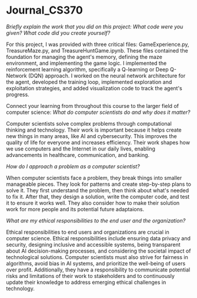 # Journal_CS370

_Briefly explain the work that you did on this project: What code were you given? What code did you create yourself?_

For this project, I was provided with three critical files: GameExperience.py, TreasureMaze.py, and TreasureHuntGame.ipynb. These files contained the foundation for managing the agent's memory, defining the maze environment, and implementing the game logic. I implemented the reinforcement learning algorithm, specifically a Q-learning or Deep Q-Network (DQN) approach. I worked on the neural network architecture for the agent, developed the training loop, implemented exploration and exploitation strategies, and added visualization code to track the agent's progress. 

Connect your learning from throughout this course to the larger field of computer science:
_What do computer scientists do and why does it matter?_

Computer scientists solve complex problems through computational thinking and technology. Their work is important because it helps create new things in many areas, like AI and cybersecurity. This improves the quality of life for everyone and increases efficiency. Their work shapes how we use computers and the Internet in our daily lives, enabling advancements in healthcare, communication, and banking.

_How do I approach a problem as a computer scientist?_

When computer scientists face a problem, they break things into smaller manageable pieces. They look for patterns and create step-by-step plans to solve it. They first understand the problem, then think about what's needed to fix it. After that, they design a solution, write the computer code, and test it to ensure it works well. They also consider how to make their solution work for more people and its potential future adaptaions. 

_What are my ethical responsibilities to the end user and the organization?_

Ethical responsibilities to end users and organizations are crucial in computer science. Ethical responsibilities include ensuring data privacy and security, designing inclusive and accessible systems, being transparent about AI decision-making processes, and considering the societal impact of technological solutions. Computer scientists must also strive for fairness in algorithms, avoid bias in AI systems, and prioritize the well-being of users over profit. Additionally, they have a responsibility to communicate potential risks and limitations of their work to stakeholders and to continuously update their knowledge to address emerging ethical challenges in technology.
